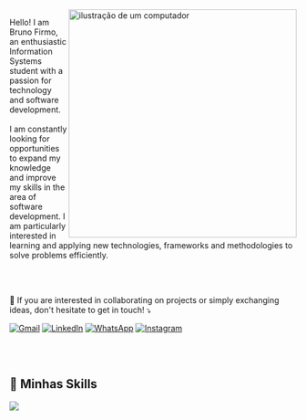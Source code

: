 <img src="https://raw.githubusercontent.com/MicaelliMedeiros/micaellimedeiros/master/image/computer-illustration.png" alt="ilustração de um computador" min-width="400px" max-width="400px" width="400px" align="right">

<p align="left"> 
Hello! I am Bruno Firmo, an enthusiastic Information Systems student with a passion for technology and software development.
<br>
 <br>
I am constantly looking for opportunities to expand my knowledge and improve my skills in the area of ​​software development. I am particularly interested in learning and applying new technologies, frameworks and methodologies to solve problems efficiently.
</p>

<br>
<br>
<p align="left">
  💌 If you are interested in collaborating on projects or simply exchanging ideas, don't hesitate to get in touch! ⤵️
</p>

<p align="left">
  <a href="#" title="Gmail">
  <img src="https://img.shields.io/badge/-Gmail-FF0000?style=flat-square&labelColor=FF0000&logo=gmail&logoColor=white&link=bruno.firmo09@gmail.com" alt="Gmail"/></a>
  <a href="#" title="LinkedIn">
  <img src="https://img.shields.io/badge/-Linkedin-0e76a8?style=flat-square&logo=Linkedin&logoColor=white&link=LINK-DO-SEU-LINKEDIN" alt="LinkedIn"/></a>
  <a href="#" title="WhatsApp">
  <img src="https://img.shields.io/badge/-WhatsApp-25d366?style=flat-square&labelColor=25d366&logo=whatsapp&logoColor=white&link=https://wa.me/5561996519382?text=Ol%C3%A1%2C%20vim%20pelo%20GitHub." alt="WhatsApp"/></a>
  <a href="#" title="Instagram">
  <img src="https://img.shields.io/badge/-Instagram-DF0174?style=flat-square&labelColor=DF0174&logo=instagram&logoColor=white&link=https://www.instagram.com/bruniin.zx/" alt="Instagram"/></a>
</p>
<br>
<br>


## 🚀 Minhas Skills

<div align="left" >
  <img src="https://skillicons.dev/icons?i=html,cssreact,typescript,tailwind,python,django,java,vscode,github,figma,git" />
</div>

